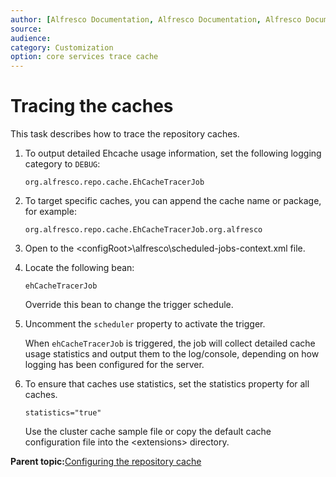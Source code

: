 ```yaml
---
author: [Alfresco Documentation, Alfresco Documentation, Alfresco Documentation]
source: 
audience: 
category: Customization
option: core services trace cache
---
```


# Tracing the caches

This task describes how to trace the repository caches.

1.  To output detailed Ehcache usage information, set the following logging category to `DEBUG`:

    `org.alfresco.repo.cache.EhCacheTracerJob`

2.  To target specific caches, you can append the cache name or package, for example:

    `org.alfresco.repo.cache.EhCacheTracerJob.org.alfresco`

3.  Open to the <configRoot\>\\alfresco\\scheduled-jobs-context.xml file.

4.  Locate the following bean:

    `ehCacheTracerJob`

    Override this bean to change the trigger schedule.

5.  Uncomment the `scheduler` property to activate the trigger.

    When `ehCacheTracerJob` is triggered, the job will collect detailed cache usage statistics and output them to the log/console, depending on how logging has been configured for the server.

6.  To ensure that caches use statistics, set the statistics property for all caches.

    `statistics="true"`

    Use the cluster cache sample file or copy the default cache configuration file into the <extensions\> directory.


**Parent topic:**[Configuring the repository cache](../concepts/cache-memorysettings.md)

